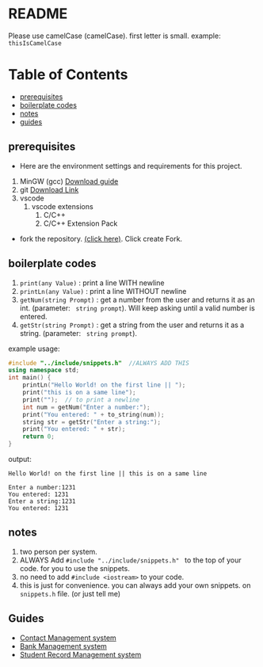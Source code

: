 <!-- header -->

# README

Please use camelCase (camelCase). first letter is small. example: `thisIsCamelCase`
<!-- create a easy navigation -->
Table of Contents
=================
- [prerequisites](#prerequisites)
- [boilerplate codes](#boilerplate-codes)
- [notes](#notes)
- [guides](#guides)

## prerequisites
- Here are the environment settings and requirements for this project.
 1. MinGW (gcc) [Download guide](https://code.visualstudio.com/docs/cpp/config-mingw)
 1. git [Download Link](https://github.com/git-for-windows/git/releases/download/v2.42.0.windows.2/Git-2.42.0.2-64-bit.exe)
 1. vscode
    1. vscode extensions
        1. C/C++
        1. C/C++ Extension Pack
- fork the repository. [(click here)](https://github.com/Angelo11199/comproFinal/fork). Click create Fork.

## boilerplate codes
1. `print(any Value)` : print a line WITH newline
1. `printLn(any Value)` : print a line WITHOUT newline
3. `getNum(string Prompt)` : get a number from the user and returns it as an int. (parameter: ` string prompt`). Will keep asking until a valid number is entered.
4. `getStr(string Prompt)` : get a string from the user and returns it as a string. (parameter: ` string prompt`).

example usage:

```cpp
#include "../include/snippets.h"  //ALWAYS ADD THIS
using namespace std;
int main() {
    printLn("Hello World! on the first line || ");
    print("this is on a same line");
    print("");  // to print a newline
    int num = getNum("Enter a number:");
    print("You entered: " + to_string(num));
    string str = getStr("Enter a string:");
    print("You entered: " + str);
    return 0;
}
```

output:

```
Hello World! on the first line || this is on a same line

Enter a number:1231
You entered: 1231
Enter a string:1231
You entered: 1231
```

## notes
1. two person per system. 
1. ALWAYS Add `#include "../include/snippets.h" ` to the top of your code. for you to use the snippets.
2. no need to add `#include <iostream>` to your code.
3. this is just for convenience. you can always add your own snippets. on `snippets.h` file. (or just tell me)

## Guides
- [Contact Management system](/guides/contactMangagementSystem.md)
- [Bank Management system](/guides/bankManagementSystem.md)
- [Student Record Management system](/guides/studentRecordManagementSystem.md)
